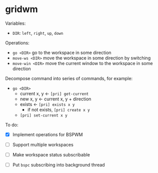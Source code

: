 # gridwm

Variables:
- `DIR`: `left`, `right`, `up`, `down`

Operations:
- `go <DIR>` go to the workspace in some direction
- `move-ws <DIR>` move the workspace in some direction by switching
- `move-win <DIR>` move the current window to the workspace in some direction

Decompose command into series of commands, for example:
- `go <DIR>`
  - current x, y <- `[pri] get-current`
  - new x, y <- current x, y + direction
  - exists <- `[pri] exists x y`
    - if not exists, `[pri] create x y`
  - `[pri] set-current x y`

To do:
- [x] Implement operations for BSPWM
- [ ] Support multiple workspaces
- [ ] Make workspace status subscribable
- [ ] Put `bspc` subscribing into background thread

